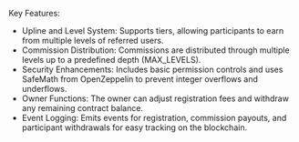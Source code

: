 Key Features:
- Upline and Level System: Supports tiers, allowing participants to earn from multiple levels of referred users.
- Commission Distribution: Commissions are distributed through multiple levels up to a predefined depth (MAX_LEVELS).
- Security Enhancements: Includes basic permission controls and uses SafeMath from OpenZeppelin to prevent integer overflows and underflows.
- Owner Functions: The owner can adjust registration fees and withdraw any remaining contract balance.
- Event Logging: Emits events for registration, commission payouts, and participant withdrawals for easy tracking on the blockchain.